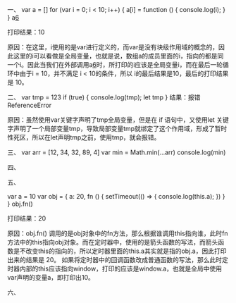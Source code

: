 一、
var a = []
for (var i = 0; i < 10; i++) {
    a[i] = function () {
        console.log(i);
    }
}
a[6]()

打印结果：10

原因：在这里，i使用的是var进行定义的，而var是没有块级作用域的概念的，因此这里的i可以看做是全局变量，也就是说，数组a的成员里面的i，指向的都是同一个i。因此当我们在外部调用a[6]()时，所打印的i应该是全局变量i，而在最后一轮循环中由于i = 10，并不满足 i < 10的条件，所以 i的最后结果是10，最后的打印结果是 10。 

二、
var tmp = 123
if (true) {
    console.log(tmp);
    let tmp
}
结果：报错ReferenceError

原因：虽然使用var关键字声明了tmp全局变量，但是在 if 语句中，又使用let 关键字声明了一个局部变量tmp，导致局部变量tmp就绑定了这个作用域，形成了暂时性死区，所以在let声明tmp之前，使用tmp，就会报错。

三、
var arr = [12, 34, 32, 89, 4]
var min = Math.min(...arr)
console.log(min)

四、

五、

var a = 10
var obj = {
    a: 20,
    fn () {
        setTimeout(() => {
            console.log(this.a); 
        })
    }
}
obj.fn()

打印结果：20

原因：obj.fn() 调用的是obj对象中的fn方法，那么根据谁调用this指向谁，此时fn方法中的this指向obj对象。而在定时器中，使用的是箭头函数的写法，而箭头函数是不改变this的指向的，所以定时器里面的this.a其实就是指的obj.a，因此打印出来的结果是 20。
如果将定时器中的回调函数改成普通函数的写法，那么此时定时器内部的this应该指向window，打印的应该是window.a，也就是全局中使用var声明的变量a，即打印出10。

六、







